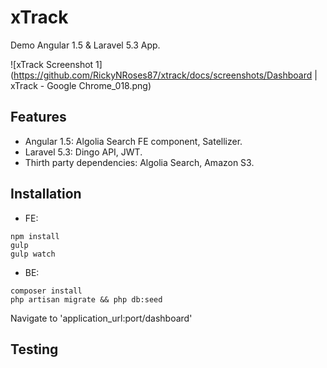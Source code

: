 # xTrack

Demo Angular 1.5 & Laravel 5.3 App.


![xTrack Screenshot 1](https://github.com/RickyNRoses87/xtrack/docs/screenshots/Dashboard | xTrack - Google Chrome_018.png)


## Features
* Angular 1.5: Algolia Search FE component, Satellizer.
* Laravel 5.3: Dingo API, JWT.
* Thirth party dependencies: Algolia Search, Amazon S3.



## Installation

* FE: 
```
npm install 
gulp
gulp watch
```

* BE: 
```
composer install
php artisan migrate && php db:seed
```

Navigate to 'application_url:port/dashboard'



## Testing 